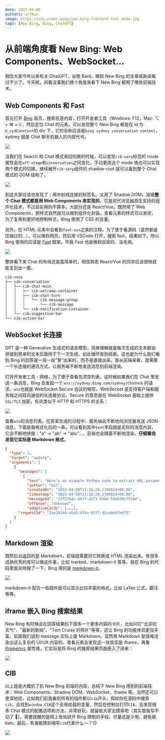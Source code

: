 ```yaml
---
date: 2023-04-08
authors: arthur
image: https://cos.codec.wang/new-bing-frontend-html-mode.jpg
tags: [New Bing, Bing, ChatGPT]
---
```


# 从前端角度看 New Bing: Web Components、WebSocket...

相信大家今年以来有关 ChatGPT、谷歌 Bard、微软 New Bing 的文章或新闻看过不少了。今天呢，闲着没事我们换个角度来看下 New Bing 都用了哪些前端技术。

## Web Components 和 Fast

首先打开 [Bing](https://www.bing.com/?mkt=en-us&cc=us) 首页，搜索任意内容，打开开发者工具（Windows: F12，Mac: ⌥ + ⌘ + i），然后定位 Chat 的元素。可以发现整个 New Bing 都是在 id 为`b_sydConvCont`的 div 下，它的全称应该是`bing sydney conversation content`，sydney 就是 Chat 聊天机器人的内部代号。

![](https://cos.codec.wang/new-bing-frontend-html-mode.jpg)

<!--truncate-->

当我们在 Search 和 Chat 模式来回切换的时候，可以发现`cib-serp`标签的 mode 属性会在`off-stage`和`conversation`之间变化，手动更改这个 mode 值也可以实现两个模式的切换。继续展开`cib-serp`组件的 shadow-root 就可以看到整个 Chat 模式的 DOM 结构了。

![](https://cos.codec.wang/new-bing-frontend-web-components.jpg)

到这大家应该也发现了：用中划线连接的标签名，又用了 Shadow DOM，没错**整个 Chat 模式都是用 Web Components 来实现的**，它是现代浏览器原生支持的组件化技术，不过目前用的不算多，大部分还是 React/Vue。既然用了 Web Components，那样式自然就可以做到组件化封装。查看元素的样式可以发现，为了复用和更好地控制样式，Bing 使用了 CSS 的变量。

另外，在 HTML 元素中会看到`fast-xxx`之类的注释。为了便于看源码（虽然都是压缩过的...），可以保存网页，然后用 VSCode 打开，搜索 fast，结果如下。所以 Bing 使用的应该是 [Fast](https://www.fast.design/) 框架，毕竟 Fast 也是微软自家的，没毛病。

![](https://cos.codec.wang/new-bing-frontend-fast.jpg)

整体看下来 Chat 的布局还是蛮简单的，相信熟悉 React/Vue 的同学应该很快就能复刻出一套。

```bash
cib-serp
├── cib-conversation
│   ├── cib-chat-main
│   │   ├── cib-welcome-container
│   │   ├── cib-chat-turn
│   │   │   └── cib-message-group
│   │   │       └── cib-message
│   │   └── cib-notification-container
│   └── cib-suggestion-bar
└── cib-action-bar
```

## WebSocket 长连接

GPT 是一种 Generative 生成式的语言模型，简单理解就是每次生成的文本都会拼接到原来的文本后面用于下一次生成，如此循环直到结束。这也是为什么我们看到 Bing 的回答是一段一段“冒”出来的，而不是直接出来。那从前端来看，就需要一个长连接的通讯方式，让服务端不断地发送消息到前端渲染。

打开开发者工具 - 网络，为了便于查看先清空列表，这时候如果我们在 Chat 里发送一条消息，Bing 会发起一个 `wss://sydney.bing.com/sydney/ChatHub` 的请求，`wss`也就是 WebSocket Secure 协议的缩写。WebSocket 是支持客户端和服务端之间双向通信的长连接协议，Secure 的意思是在 WebSocket 基础上提供 `SSL/TLS` 加密，有点类似于 HTTP 和 HTTPS 的关系：

![](https://cos.codec.wang/new-bing-frontend-wss.jpg)

查看`wss`的消息列表，在答案生成的过程中，服务端会不断地向浏览器发送 JSON 消息，下面是我格式化后的一条。可以看到其中`text`字段就是实际的消息内容，它会不断地拼接："a" -> "ab" -> "abc"...，前端也会跟着不断地渲染，**仔细看会发现它实际是 Markdown 格式**。

````json
{
  "type": 1,
  "target": "update",
  "arguments": [
    {
      "messages": [
        {
          "text": "Here's an example Python code to extract URL parameters using `urlparse` and `parse_qs` functions from the `urllib.parse` module:\n\n```\nfrom urllib.parse import urlparse, parse_qs\n\nurl = \"https://www.example.com/some_path?some_key=some_value&another_key=another_value\"\nparsed_url = urlparse(url)\nparams = parse_qs(parsed_url.query)\n\nprint(params)\n```\n\nIn this example, we first import the necessary modules. Then we define",
          "author": "bot",
          "createdAt": "2023-04-08T13:16:20.1700814+00:00",
          "timestamp": "2023-04-08T13:16:20.1700814+00:00",
          "messageId": "23f57b4c-467f-4271-83bd-59a839cf910e",
          "offense": "Unknown",
          "adaptiveCards": [...],
      "requestId": "2ae3d244-c6a5-4f8a-82f7-45ce0e07e6f5"
    }
  ]
}
````

## Markdown 渲染

既然后台返回的是 Markdown，前端就需要将它转换成 HTML 渲染出来。有很多成熟优秀的库可以做这件事，比如 marked、markdown-it 等等。我在 Bing 的代码里面全局搜了一下，Bing 用的是 [markdown-it](https://github.com/markdown-it/markdown-it)。

![](https://cos.codec.wang/new-bing-frontend-markdown-it.jpg)

markdown-it 配合一些插件就可以显示比较丰富的格式，比如 LaTex 公式、脚注等等。

## iframe 嵌入 Bing 搜索结果

New Bing 有时候会在回答结果的下面多一个更多内容的卡片，比如问它"北京的天气"、"最新的新闻"、"Tom Cruise 的照片"等等，这让 Bing 的功能体验更加丰富。前面我们说到 message 实际上是 Markdown，显然用 Markdown 是很难渲染出这么复杂的 UI/UX 内容的。查看元素会发现这一块其实是 iframe，再看 [iframe/src](https://www.bing.com/search?showselans=1&IG=0947A48C570E4219857147B1BCF67105&IID=SERP.5027&cw=561&ch=733&kseed=7500&SFX=2&q=Tom+Cruise%E7%9A%84%E7%85%A7%E7%89%87&iframeid=ed7c3dd6-226b-44ae-87fe-16622956b590) 属性值，它实际是将 Bing 的搜索结果页面嵌入了进来：

![](https://cos.codec.wang/new-bing-front-end-iframe.jpg)

## CIB

以上就是大概扒了扒 New Bing 前端的内容，总结下 New Bing 用到的前端技术：Web Components、Shadow DOM、WebSocket、iframe 等。当然还可以更深地挖，比如我们前面看到所有的组件都以`cib`开头，假如你在源码中搜索`cib`，会找到`window.CIB`这个全局挂载的变量，然后在控制台打印`CIB`，会发现很多 Chat 模式的配置选项和方法，非常好玩，就留给大家去摸索吧（其实是我写不动了 🤣）。需要提醒的是网上有些绕开 Bing 限制的手段，尽量还是少用，避免被 ban。最后，有谁能猜到缩写`cib`代表什么～？🙃

![](https://cos.codec.wang/new-bing-frontend-window-cib.jpg)
